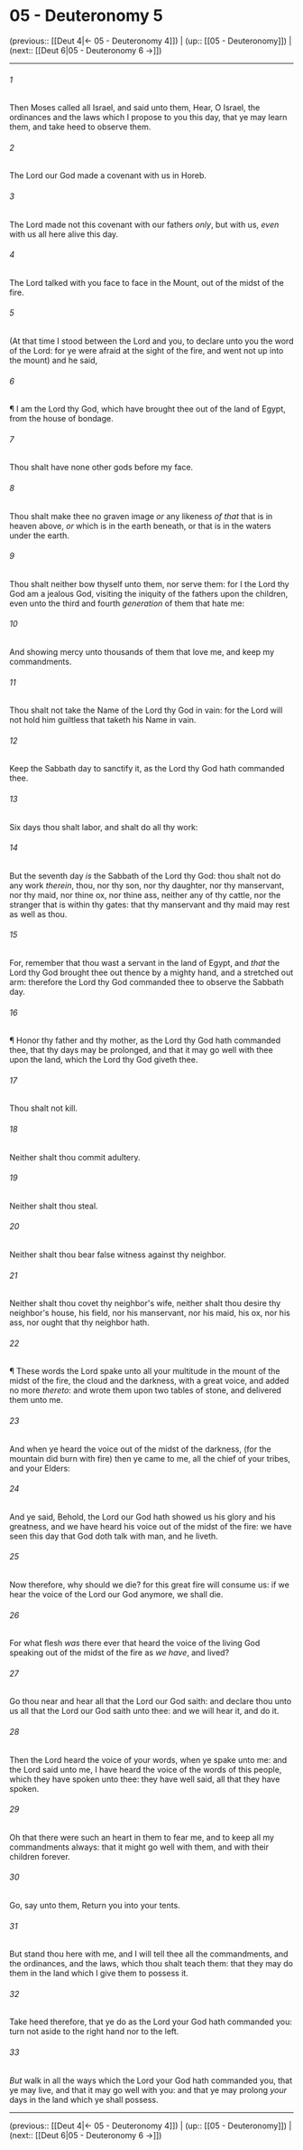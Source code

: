# 05 - Deuteronomy 5

(previous:: [[Deut 4|← 05 - Deuteronomy 4]]) | (up:: [[05 - Deuteronomy]]) | (next:: [[Deut 6|05 - Deuteronomy 6 →]])

***


###### 1 
Then Moses called all Israel, and said unto them, Hear, O Israel, the ordinances and the laws which I propose to you this day, that ye may learn them, and take heed to observe them. 

###### 2 
The Lord our God made a covenant with us in Horeb. 

###### 3 
The Lord made not this covenant with our fathers _only_, but with us, _even_ with us all here alive this day. 

###### 4 
The Lord talked with you face to face in the Mount, out of the midst of the fire. 

###### 5 
(At that time I stood between the Lord and you, to declare unto you the word of the Lord: for ye were afraid at the sight of the fire, and went not up into the mount) and he said, 

###### 6 
¶ I am the Lord thy God, which have brought thee out of the land of Egypt, from the house of bondage. 

###### 7 
Thou shalt have none other gods before my face. 

###### 8 
Thou shalt make thee no graven image _or_ any likeness _of that_ that is in heaven above, _or_ which is in the earth beneath, or that is in the waters under the earth. 

###### 9 
Thou shalt neither bow thyself unto them, nor serve them: for I the Lord thy God am a jealous God, visiting the iniquity of the fathers upon the children, even unto the third and fourth _generation_ of them that hate me: 

###### 10 
And showing mercy unto thousands of them that love me, and keep my commandments. 

###### 11 
Thou shalt not take the Name of the Lord thy God in vain: for the Lord will not hold him guiltless that taketh his Name in vain. 

###### 12 
Keep the Sabbath day to sanctify it, as the Lord thy God hath commanded thee. 

###### 13 
Six days thou shalt labor, and shalt do all thy work: 

###### 14 
But the seventh day _is_ the Sabbath of the Lord thy God: thou shalt not do any work _therein_, thou, nor thy son, nor thy daughter, nor thy manservant, nor thy maid, nor thine ox, nor thine ass, neither any of thy cattle, nor the stranger that is within thy gates: that thy manservant and thy maid may rest as well as thou. 

###### 15 
For, remember that thou wast a servant in the land of Egypt, and _that_ the Lord thy God brought thee out thence by a mighty hand, and a stretched out arm: therefore the Lord thy God commanded thee to observe the Sabbath day. 

###### 16 
¶ Honor thy father and thy mother, as the Lord thy God hath commanded thee, that thy days may be prolonged, and that it may go well with thee upon the land, which the Lord thy God giveth thee. 

###### 17 
Thou shalt not kill. 

###### 18 
Neither shalt thou commit adultery. 

###### 19 
Neither shalt thou steal. 

###### 20 
Neither shalt thou bear false witness against thy neighbor. 

###### 21 
Neither shalt thou covet thy neighbor's wife, neither shalt thou desire thy neighbor's house, his field, nor his manservant, nor his maid, his ox, nor his ass, nor ought that thy neighbor hath. 

###### 22 
¶ These words the Lord spake unto all your multitude in the mount of the midst of the fire, the cloud and the darkness, with a great voice, and added no more _thereto_: and wrote them upon two tables of stone, and delivered them unto me. 

###### 23 
And when ye heard the voice out of the midst of the darkness, (for the mountain did burn with fire) then ye came to me, all the chief of your tribes, and your Elders: 

###### 24 
And ye said, Behold, the Lord our God hath showed us his glory and his greatness, and we have heard his voice out of the midst of the fire: we have seen this day that God doth talk with man, and he liveth. 

###### 25 
Now therefore, why should we die? for this great fire will consume us: if we hear the voice of the Lord our God anymore, we shall die. 

###### 26 
For what flesh _was_ there ever that heard the voice of the living God speaking out of the midst of the fire as _we have_, and lived? 

###### 27 
Go thou near and hear all that the Lord our God saith: and declare thou unto us all that the Lord our God saith unto thee: and we will hear it, and do it. 

###### 28 
Then the Lord heard the voice of your words, when ye spake unto me: and the Lord said unto me, I have heard the voice of the words of this people, which they have spoken unto thee: they have well said, all that they have spoken. 

###### 29 
Oh that there were such an heart in them to fear me, and to keep all my commandments always: that it might go well with them, and with their children forever. 

###### 30 
Go, say unto them, Return you into your tents. 

###### 31 
But stand thou here with me, and I will tell thee all the commandments, and the ordinances, and the laws, which thou shalt teach them: that they may do them in the land which I give them to possess it. 

###### 32 
Take heed therefore, that ye do as the Lord your God hath commanded you: turn not aside to the right hand nor to the left. 

###### 33 
_But_ walk in all the ways which the Lord your God hath commanded you, that ye may live, and that it may go well with you: and that ye may prolong _your_ days in the land which ye shall possess.

***

(previous:: [[Deut 4|← 05 - Deuteronomy 4]]) | (up:: [[05 - Deuteronomy]]) | (next:: [[Deut 6|05 - Deuteronomy 6 →]])
